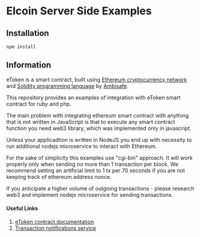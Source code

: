 # Elcoin Server Side Examples
## Installation

`npm install`

## Information

eToken is a smart contract, built using [Ethereum cryptocurrency network](https://ethereum.org/) and [Solidity programming language](https://solidity.readthedocs.io/en/latest/) by [Ambisafe](https://ambisafe.co/).

This repository provides an examples of integration with eToken smart contract for ruby and php.

The main problem with integrating ethereum smart contract with anything that is not written in JavaScript 
is that to execute any smart contract function you need web3 library, which was implemented only in javascript.

Unless your applicadtion is written in NodeJS you end up with necessity to run additional nodejs microservice to interact with Ethereum.

For the sake of simplicity this examples use "cgi-bin" approach. It will work properly only when sending no more than 1 transaction per block. We recommend setting an artificial limit to 1 tx per 70 seconds if you are not keeping track of ethereum address nonce.

If you anticipate a higher volume of outgoing transactions - please research web3 and implement nodejs microservice for sending transactions.

#### Useful Links

1. [eToken contract documentation](https://github.com/Ambisafe/etoken-docs/wiki/eToken-Standard-Token-API "eToken contract documentation")
2. [Transaction notifications service](https://github.com/Ambisafe/etoken-docs/wiki/Transaction-Notifications "Transaction notifications service")
